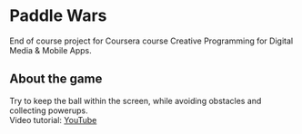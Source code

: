 # Paddle Wars
End of course project for Coursera course Creative Programming for Digital Media & Mobile Apps. 

## About the game
Try to keep the ball within the screen, while avoiding obstacles and collecting powerups.
<br>
Video tutorial: <a href="https://www.youtube.com/watch?v=x-qx5ZBKM5U">YouTube</a>
